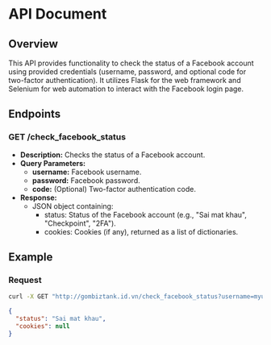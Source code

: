 # API Document

## Overview

This API provides functionality to check the status of a Facebook account using provided credentials (username, password, and optional code for two-factor authentication). It utilizes Flask for the web framework and Selenium for web automation to interact with the Facebook login page.

## Endpoints

### GET /check_facebook_status

- **Description:** Checks the status of a Facebook account.
- **Query Parameters:**
  - **username:** Facebook username.
  - **password:** Facebook password.
  - **code:** (Optional) Two-factor authentication code.
- **Response:**
  - JSON object containing:
    - status: Status of the Facebook account (e.g., "Sai mat khau", "Checkpoint", "2FA").
    - cookies: Cookies (if any), returned as a list of dictionaries.

## Example

### Request

```bash
curl -X GET "http://gombiztank.id.vn/check_facebook_status?username=myusername&password=mypassword&code=mycode"
```

```json
{
  "status": "Sai mat khau",
  "cookies": null
}
```
